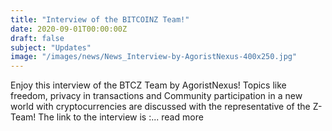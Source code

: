 ```yaml
---
title: "Interview of the BITCOINZ Team!"
date: 2020-09-01T00:00:00Z
draft: false
subject: "Updates"
image: "/images/news/News_Interview-by-AgoristNexus-400x250.jpg"
---
```


Enjoy this interview of the BTCZ Team by AgoristNexus! Topics like freedom, privacy in transactions and Community participation in a new world with cryptocurrencies are discussed with the representative of the Z-Team! The link to the interview is :...
read more
